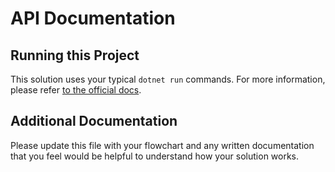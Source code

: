 # API Documentation

## Running this Project
This solution uses your typical `dotnet run` commands.  For more information, please refer [to the official docs](https://docs.microsoft.com/en-us/dotnet/core/tools/?tabs=netcore2x).

## Additional Documentation

Please update this file with your flowchart and any written documentation that you feel would be helpful to understand how your solution works.